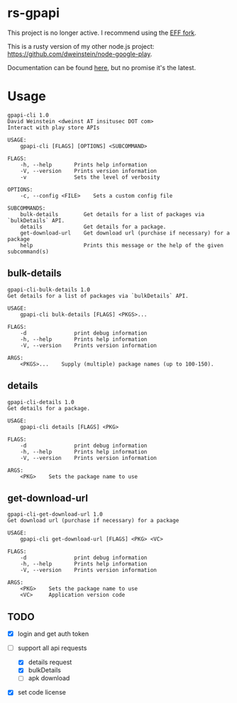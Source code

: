 rs-gpapi
==========

This project is no longer active.  I recommend using the [EFF fork](https://github.com/EFForg/rs-google-play).

This is a rusty version of my other node.js project: https://github.com/dweinstein/node-google-play.

Documentation can be found [here](https://dweinstein.github.io/rs-google-play/gpapi/), but no promise it's the latest.

# Usage

```
gpapi-cli 1.0
David Weinstein <dweinst AT insitusec DOT com>
Interact with play store APIs

USAGE:
    gpapi-cli [FLAGS] [OPTIONS] <SUBCOMMAND>

FLAGS:
    -h, --help       Prints help information
    -V, --version    Prints version information
    -v               Sets the level of verbosity

OPTIONS:
    -c, --config <FILE>    Sets a custom config file

SUBCOMMANDS:
    bulk-details        Get details for a list of packages via `bulkDetails` API.
    details             Get details for a package.
    get-download-url    Get download url (purchase if necessary) for a package
    help                Prints this message or the help of the given subcommand(s)
```

## bulk-details

```
gpapi-cli-bulk-details 1.0
Get details for a list of packages via `bulkDetails` API.

USAGE:
    gpapi-cli bulk-details [FLAGS] <PKGS>...

FLAGS:
    -d               print debug information
    -h, --help       Prints help information
    -V, --version    Prints version information

ARGS:
    <PKGS>...    Supply (multiple) package names (up to 100-150).
```


## details

```
gpapi-cli-details 1.0
Get details for a package.

USAGE:
    gpapi-cli details [FLAGS] <PKG>

FLAGS:
    -d               print debug information
    -h, --help       Prints help information
    -V, --version    Prints version information

ARGS:
    <PKG>    Sets the package name to use
```


## get-download-url

```
gpapi-cli-get-download-url 1.0
Get download url (purchase if necessary) for a package

USAGE:
    gpapi-cli get-download-url [FLAGS] <PKG> <VC>

FLAGS:
    -d               print debug information
    -h, --help       Prints help information
    -V, --version    Prints version information

ARGS:
    <PKG>    Sets the package name to use
    <VC>     Application version code
```

TODO
----
- [x] login and get auth token
- [ ] support all api requests
  - [x] details request
  - [x] bulkDetails
  - [ ] apk download
- [x] set code license

